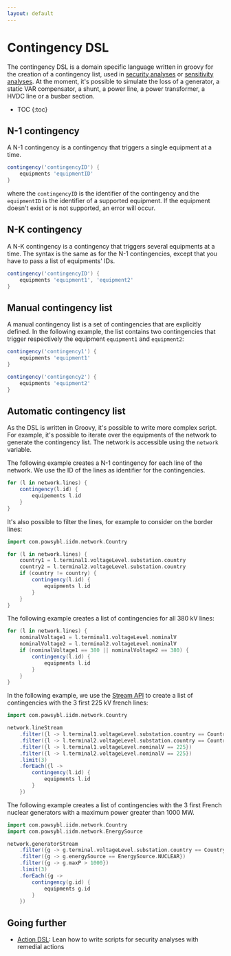 ```yaml
---
layout: default
---
```


# Contingency DSL
The contingency DSL is a domain specific language written in groovy for the creation of a contingency list, used in [security analyses](index.md) or [sensitivity analyses](../sensitivity/index.md). At the moment, it's possible to simulate the loss of a generator, a static VAR compensator, a shunt, a power line, a power transformer, a HVDC line or a busbar section. 

* TOC
{:toc}

## N-1 contingency
A N-1 contingency is a contingency that triggers a single equipment at a time.
```groovy
contingency('contingencyID') {
    equipments 'equipmentID'
}
```
where the `contingencyID` is the identifier of the contingency and the `equipmentID` is the identifier of a supported equipment. If the equipment doesn't exist or is not supported, an error will occur.

## N-K contingency
A N-K contingency is a contingency that triggers several equipments at a time. The syntax is the same as for the N-1 contingencies, except that you have to pass a list of equipments' IDs.
```groovy
contingency('contingencyID') {
    equipments 'equipment1', 'equipment2'
}
``` 

## Manual contingency list
A manual contingency list is a set of contingencies that are explicitly defined. In the following example, the list contains two contingencies that trigger respectively the equipment `equipment1` and `equipment2`:
```groovy
contingency('contingency1') {
    equipments 'equipment1'
}

contingency('contingency2') {
    equipments 'equipment2'
}
``` 

## Automatic contingency list
As the DSL is written in Groovy, it's possible to write more complex script. For example, it's possible to iterate over the equipments of the network to generate the contingency list. The network is accessible using the `network` variable.

The following example creates a N-1 contingency for each line of the network. We use the ID of the lines as identifier for the contingencies. 
```groovy
for (l in network.lines) {
    contingency(l.id) {
        equipements l.id
    }
}
```

It's also possible to filter the lines, for example to consider on the border lines:
```groovy
import com.powsybl.iidm.network.Country

for (l in network.lines) {
    country1 = l.terminal1.voltageLevel.substation.country
    country2 = l.terminal2.voltageLevel.substation.country
    if (country != country) {
        contingency(l.id) {
            equipments l.id
        }
    }
}
```

The following example creates a list of contingencies for all 380 kV lines:
```groovy
for (l in network.lines) {
    nominalVoltage1 = l.terminal1.voltageLevel.nominalV
    nominalVoltage2 = l.terminal2.voltageLevel.nominalV
    if (nominalVoltage1 == 380 || nominalVoltage2 == 380) {
        contingency(l.id) {
            equipments l.id
        }
    }
}
```

In the following example, we use the [Stream API](https://docs.oracle.com/en/java/javase/14/docs/api/java.base/java/util/stream/package-summary.html) to create a list of contingencies with the 3 first 225 kV french lines:  
```groovy
import com.powsybl.iidm.network.Country

network.lineStream
    .filter({l -> l.terminal1.voltageLevel.substation.country == Country.FR})
    .filter({l -> l.terminal2.voltageLevel.substation.country == Country.FR})
    .filter({l -> l.terminal1.voltageLevel.nominalV == 225})
    .filter({l -> l.terminal2.voltageLevel.nominalV == 225})
    .limit(3)
    .forEach({l ->
        contingency(l.id) {
            equipments l.id
        }
    })
```

The following example creates a list of contingencies with the 3 first French nuclear generators with a maximum power greater than 1000 MW.
```groovy
import com.powsybl.iidm.network.Country
import com.powsybl.iidm.network.EnergySource

network.generatorStream
    .filter({g -> g.terminal.voltageLevel.substation.country == Country.FR})
    .filter({g -> g.energySource == EnergySource.NUCLEAR})
    .filter({g -> g.maxP > 1000})
    .limit(3)
    .forEach({g ->
        contingency(g.id) {
            equipments g.id
        }
    })
```

## Going further
- [Action DSL](action-dsl.md): Lean how to write scripts for security analyses with remedial actions
